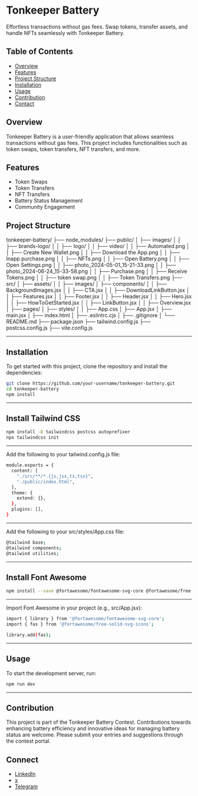 # Tonkeeper Battery

Effortless transactions without gas fees. Swap tokens, transfer assets, and handle NFTs seamlessly with Tonkeeper Battery.

## Table of Contents

- [Overview](#overview)
- [Features](#features)
- [Project Structure](#project-structure)
- [Installation](#installation)
- [Usage](#usage)
- [Contribution](#contribution)
- [Contact](#contact)

## Overview

Tonkeeper Battery is a user-friendly application that allows seamless transactions without gas fees. This project includes functionalities such as token swaps, token transfers, NFT transfers, and more.

## Features

- Token Swaps
- Token Transfers
- NFT Transfers
- Battery Status Management
- Community Engagement

## Project Structure

tonkeeper-battery/
├── node_modules/
├── public/
│ ├── images/
│ │ ├── brands-logo/
│ │ ├── logo/
│ │ ├── video/
│ │ ├── Automated.png
│ │ ├── Create New Wallet.png
│ │ ├── Download the App.png
│ │ ├── Inapp purchase.png
│ │ ├── NFTs.png
│ │ ├── Open Battery.png
│ │ ├── Open Settings.png
│ │ ├── photo_2024-05-01_15-21-33.png
│ │ ├── photo_2024-06-24_15-33-58.png
│ │ ├── Purchase.png
│ │ ├── Receive Tokens.png
│ │ ├── token swap.png
│ │ ├── Token Transfers.png
├── src/
│ ├── assets/
│ │ ├── images/
│ ├── components/
│ │ ├── BackgroundImages.jsx
│ │ ├── CTA.jsx
│ │ ├── DownloadLinkButton.jsx
│ │ ├── Features.jsx
│ │ ├── Footer.jsx
│ │ ├── Header.jsx
│ │ ├── Hero.jsx
│ │ ├── HowToGetStarted.jsx
│ │ ├── LinkButton.jsx
│ │ ├── Overview.jsx
│ ├── pages/
│ ├── styles/
│ │ ├── App.css
│ ├── App.jsx
│ ├── main.jsx
│ ├── index.html
│ ├── .eslintrc.cjs
│ ├── .gitignore
│ └── README.md
├── package.json
├── tailwind.config.js
├── postcss.config.js
├── vite.config.js

---


## Installation

To get started with this project, clone the repository and install the dependencies:

```bash
git clone https://github.com/your-username/tonkeeper-battery.git
cd tonkeeper-battery
npm install
```

---

## Install Tailwind CSS

```bash
npm install -D tailwindcss postcss autoprefixer
npx tailwindcss init
```

---

Add the following to your tailwind.config.js file:

```bash
module.exports = {
  content: [
    "./src/**/*.{js,jsx,ts,tsx}",
    "./public/index.html",
  ],
  theme: {
    extend: {},
  },
  plugins: [],
}
```

---

Add the following to your src/styles/App.css file:

```bash
@tailwind base;
@tailwind components;
@tailwind utilities;
```

---

## Install Font Awesome

```bash
npm install --save @fortawesome/fontawesome-svg-core @fortawesome/free-solid-svg-icons @fortawesome/react-fontawesome
```

---

Import Font Awesome in your project (e.g., src/App.jsx):

```bash
import { library } from '@fortawesome/fontawesome-svg-core';
import { fas } from '@fortawesome/free-solid-svg-icons';

library.add(fas);

```

---

## Usage

To start the development server, run:

```bash
npm run dev
```

---

## Contribution

This project is part of the Tonkeeper Battery Contest. Contributions towards enhancing battery efficiency and innovative ideas for managing battery status are welcome. Please submit your entries and suggestions through the contest portal.

## Connect

- [LinkedIn](https://www.linkedin.com/in/upovibe/)
- [x](https://www.x.com/upovibe/)
- [Telegram](https://t.me/upovibe)
